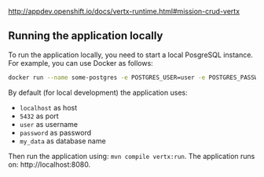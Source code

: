 http://appdev.openshift.io/docs/vertx-runtime.html#mission-crud-vertx


## Running the application locally

To run the application locally, you need to start a local PosgreSQL instance. For example, you can use Docker as follows:

```bash
docker run --name some-postgres -e POSTGRES_USER=user -e POSTGRES_PASSWORD=password -e POSTGRES_DB=my_data -p 5432:5432 -d postgres
```

By default (for local development) the application uses:

* `localhost` as host
* `5432` as port
* `user` as username
* `password` as password
* `my_data` as database name

Then run the application using: `mvn compile vertx:run`. The application runs on: http://localhost:8080.

